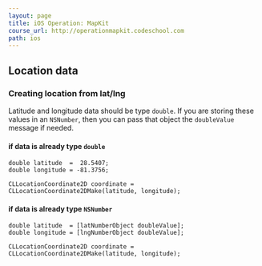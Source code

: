 ```yaml
---
layout: page
title: iOS Operation: MapKit
course_url: http://operationmapkit.codeschool.com
path: ios
---
```



Location data
--------------------------------

### Creating location from lat/lng

Latitude and longitude data should be type `double`.  If you are storing these values in an `NSNumber`, then you can pass that object the `doubleValue` message if needed.

#### if data is already type `double`
```objc
double latitude  =  28.5407;
double longitude = -81.3756;

CLLocationCoordinate2D coordinate = CLLocationCoordinate2DMake(latitude, longitude);
```

#### if data is already type `NSNumber`
```objc
double latitude  = [latNumberObject doubleValue];
double longitude = [lngNumberObject doubleValue];

CLLocationCoordinate2D coordinate = CLLocationCoordinate2DMake(latitude, longitude);
```